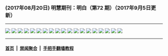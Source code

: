 ### (2017年08月20日) 明慧期刊：明白（第72 期）（2017年9月5日更新）

---

<img src="http://qikan.minghui.org/mhqkpage/qikanimage/2017/08/19/mingbai-72-2in1-read-online1.png"/> 

<img src="http://qikan.minghui.org/mhqkpage/qikanimage/2017/08/19/mingbai-72-2in1-read-online2.png"/> 

<img src="http://qikan.minghui.org/mhqkpage/qikanimage/2017/08/19/mingbai-72-2in1-read-online3.png"/> 

<img src="http://qikan.minghui.org/mhqkpage/qikanimage/2017/08/19/mingbai-72-2in1-read-online4.png"/> 

<img src="http://qikan.minghui.org/mhqkpage/qikanimage/2017/08/19/mingbai-72-2in1-read-online5.png"/> 

<img src="http://qikan.minghui.org/mhqkpage/qikanimage/2017/08/19/mingbai-72-2in1-read-online6.png"/> 

<img src="http://qikan.minghui.org/mhqkpage/qikanimage/2017/08/19/mingbai-72-2in1-read-online7.png"/> 

<img src="http://qikan.minghui.org/mhqkpage/qikanimage/2017/08/19/mingbai-72-2in1-read-online8.png"/> 

<img src="http://qikan.minghui.org/mhqkpage/qikanimage/2017/08/19/mingbai-72-2in1-read-online9.png"/> 

<img src="http://qikan.minghui.org/mhqkpage/qikanimage/2017/08/19/mingbai-72-2in1-read-online10.png"/> 

<img src="http://qikan.minghui.org/mhqkpage/qikanimage/2017/08/19/mingbai-72-2in1-read-online11.png"/> 

<img src="http://qikan.minghui.org/mhqkpage/qikanimage/2017/08/19/mingbai-72-2in1-read-online12.png"/> 

<img src="http://qikan.minghui.org/mhqkpage/qikanimage/2017/08/19/mingbai-72-2in1-read-online13.png"/> 

<img src="http://qikan.minghui.org/mhqkpage/qikanimage/2017/08/19/mingbai-72-2in1-read-online14.png"/> 

<img src="http://qikan.minghui.org/mhqkpage/qikanimage/2017/08/19/mingbai-72-2in1-read-online15.png"/> 

<img src="http://qikan.minghui.org/mhqkpage/qikanimage/2017/08/19/mingbai-72-2in1-read-online16.png"/> 

<img src="http://qikan.minghui.org/mhqkpage/qikanimage/2017/08/19/mingbai-72-2in1-read-online17.png"/> 

<img src="http://qikan.minghui.org/mhqkpage/qikanimage/2017/08/19/mingbai-72-2in1-read-online18.png"/> 

<img src="http://qikan.minghui.org/mhqkpage/qikanimage/2017/08/19/mingbai-72-2in1-read-online19.png"/> 



---

#### [首页](../../../..) &nbsp;|&nbsp; [禁闻聚合](https://github.com/gfw-breaker/banned-news) &nbsp;|&nbsp; [手把手翻墙教程](https://github.com/gfw-breaker/guides) 
